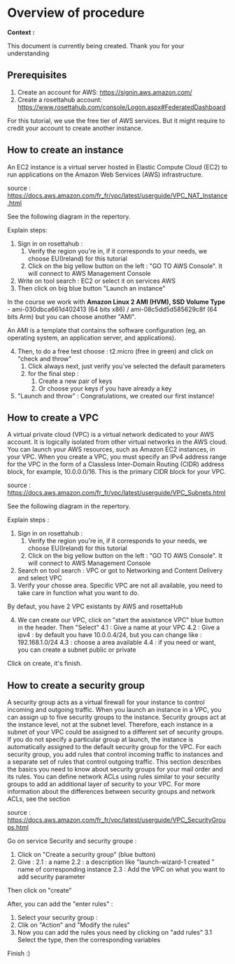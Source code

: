 # Overview of procedure

**Context :**

This document is currently being created. Thank you for your understanding

## Prerequisites

1. Create an account for AWS: https://signin.aws.amazon.com/
2. Create a rosettahub account: https://www.rosettahub.com/console/Logon.aspx#FederatedDashboard

For this tutorial, we use the free tier of AWS services. 
But it might require to credit your account to create another instance.

## How to create an instance

An EC2 instance is a virtual server hosted in Elastic Compute Cloud (EC2) to run applications on the Amazon Web Services (AWS) infrastructure.

source : <https://docs.aws.amazon.com/fr_fr/vpc/latest/userguide/VPC_NAT_Instance.html>

See the following diagram in the repertory.

Explain steps: 

1. Sign in on rosettahub :
   1. Verify the region you're in, if it corresponds to your needs, we choose EU(Ireland) for this tutorial
   2. Click on the big yellow button on the left : "GO TO AWS Console". It will connect to AWS Management Console
2. Write on tool search : EC2 or select it on services AWS 
3. Then click on big blue button "Launch an instance"

In the course we work with **Amazon Linux 2 AMI (HVM), SSD Volume Type** - ami-030dbca661d402413 (64 bits x86) / ami-08c5dd5d585629c8f (64 bits Arm) but you can choose another "AMI".

An AMI is a template that contains the software configuration (eg, an operating system, an application server, and applications).

4. Then, to do a free test choose : t2.micro (free in green) and click on "check and throw"
   1. Click always next, just verify you've selected the default parameters
   2. for the final step :
      1. Create a new pair of keys
      2. Or choose your keys if you have already a key
5.  "Launch and throw" : Congratulations, we created our first instance!

## How to create a VPC

A virtual private cloud (VPC) is a virtual network dedicated to your AWS account. It is logically isolated from other virtual networks in the AWS cloud. You can launch your AWS resources, such as Amazon EC2 instances, in your VPC.
When you create a VPC, you must specify an IPv4 address range for the VPC in the form of a Classless Inter-Domain Routing (CIDR) address block, for example, 10.0.0.0/16. This is the primary CIDR block for your VPC. 

source : https://docs.aws.amazon.com/fr_fr/vpc/latest/userguide/VPC_Subnets.html

See the following diagram in the repertory.

Explain steps : 
1. Sign in on rosettahub :
   1. Verify the region you're in, if it corresponds to your needs, we choose EU(Ireland) for this tutorial
   2. Click on the big yellow button on the left : "GO TO AWS Console". It will connect to AWS Management Console
2. Search on tool search : VPC or got to Networking and Content Delivery and select VPC
3. Verify your chosse area. Specific VPC are not all available, you need to take care in function what you want to do.

By defaut, you have 2 VPC existants by AWS and rosettaHub

4. We can create our VPC, click on "start the assistance VPC" blue button in the header. Then "Select"
   4.1 : Give a name at your VPC
   4.2 : Give a ipv4 : by default you have 10.0.0.4/24, but you can change like : 192.168.1.0/24
   4.3 : choose a area available
   4.4 : if you need or want, you can create a subnet public or private

Click on create, it's finish.

## How to create a security group

A security group acts as a virtual firewall for your instance to control incoming and outgoing traffic. When you launch an instance in a VPC, you can assign up to five security groups to the instance. Security groups act at the instance level, not at the subnet level. Therefore, each instance in a subnet of your VPC could be assigned to a different set of security groups. If you do not specify a particular group at launch, the instance is automatically assigned to the default security group for the VPC.
For each security group, you add rules that control incoming traffic to instances and a separate set of rules that control outgoing traffic. This section describes the basics you need to know about security groups for your mail order and its rules.
You can define network ACLs using rules similar to your security groups to add an additional layer of security to your VPC. For more information about the differences between security groups and network ACLs, see the section

source : <https://docs.aws.amazon.com/fr_fr/vpc/latest/userguide/VPC_SecurityGroups.html>

Go on service Security and security groupe :

1. Click on "Create a security group" (blue button)
2. Give :
   2.1 : a name
   2.2 : a description like "launch-wizard-1 created " name of corresponding instance
   2.3 : Add the VPC on what you want to add security parameter
   
Then click on "create"

After, you can add the "enter rules" : 
1. Select your security group :
2. Clik on "Action" and "Modify the rules"
3. Now you can add the rules yous need by clicking on "add rules"
   3.1 Select the type, then the corresponding variables
   
 Finish :)
